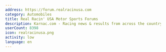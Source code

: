 ```yaml
---
address: https://forum.realracinusa.com
category: Automobiles
title: Real Racin' USA Motor Sports Forums
description: Karnac.com - Racing news & results from across the country
userCount: 8398
icon: realracinusa.png
activity: low
language: en
---
```

